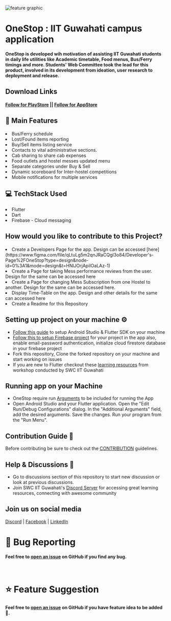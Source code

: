 ![feature graphic](https://user-images.githubusercontent.com/75874394/192554328-370aece6-9697-4878-92b8-eb120d07e1b1.png)
<br />

# OneStop : IIT Guwahati campus application
#### OneStop is developed wih motivation of assisting IIT Guwahati students in daily life utilities like Academic timetable, Food menus, Bus/Ferry timings and more. Students' Web Committee took the lead for this product, involved in its development from ideation, user research to deployment and release.

## Download Links
#### [Follow for PlayStore](https://play.google.com/store/apps/details?id=com.swciitg.onestop2) || [Follow for AppStore](https://apps.apple.com/in/app/onestop-iitg/id1642792642)

## 🧩 Main Features
#### <ul>
<li>Bus/Ferry schedule</li>
<li>Lost/Found items reporting</li>
<li>Buy/Sell items listing service</li>
<li>Contacts to vital administrative sections.</li>
<li>Cab sharing to share cab expenses</li>
<li>Food outlets and hostel messes updated menu</li>
<li>Separate categories under Buy & Sell</li>
<li>Dynamic scoreboard for Inter-hostel competitions</li>
<li>Mobile notifications for multiple services</li>
</ul>

## 💻 TechStack Used
#### <ul>
<li>Flutter</li>
<li>Dart</li>
<li>Firebase - Cloud messaging</li>
</ul>

## How would you like to contribute to this Project?
#### <ul>
<li>Create a Developers Page for the app. Design can be accessed  [here](https://www.figma.com/file/qLtuLg5m2qnJRaCQgl3o84/Developer's-Page%2FOneStop?type=design&node-id=0%3A1&mode=design&t=HNlJOrjApiIOaLAz-1) </li>
<li>Create a Page for taking Mess performance reviews from the user. Design for the same can be accessed here</li>
<li>Create a Page for changing Mess Subscription from one Hostel to another. Design for the same can be accessed here.</li>
<li>Display Time-Table on the app. Design and other details for the same can accessed here</li>
<li>Create a Readme for this Repository</li>
</ul>

## Setting up project on your machine ⚙️

- [Follow this guide](https://swciitg.notion.site/Day-1-f6ea19b1d7ff410e8ec03683772f4cd0) to setup Android Studio & Flutter SDK on your machine
- [Follow this to setup Firebase project](https://www.youtube.com/watch?v=sz4slPFwEvs) for your project in the app also, enable email-password authentication, initialize cloud firestore database in your firebase project
- Fork this repository, Clone the forked repository on your machine and start working on issues
- If you are new to Flutter checkout these [learning resources](https://swciitg.notion.site/8eb17b6e8f034d7cbd04f98054640cd0?v=50726fa13f6d40c1882448900ee36b03) from workshop conducted by SWC IIT Guwahati

## Running app on your Machine
- OneStop require run [Arguments](runargs) to be included for running the App
- Open Android Studio and your Flutter application.
  Open the "Edit Run/Debug Configurations" dialog.
  In the "Additional Arguments" field, add the desired arguments.
  Save the changes.
  Run your program from the "Run Menu".

## Contribution Guide 🤠
Before contributing be sure to check out the [CONTRIBUTION](CONTRIBUTING.md) guidelines.

## Help & Discussions 🙌

- Go to discussions section of this repository to start new discussion or look at previous discussions.
- Join SWC IIT Guwahati's [Discord Server](https://discord.gg/2QUrA8HgWx) for accessing great learning resources, connecting with awesome community

## Join us on social media

[Discord](https://discord.gg/djNKYdge2a) | [Facebook](https://www.facebook.com/swciitg/) | [LinkedIn](https://www.linkedin.com/company/student-s-web-committee-iitg/mycompany/)
# 🐛 Bug Reporting
#### Feel free to [open an issue](https://github.com/swciitg/one-stop-2021/issues) on GitHub if you find any bug.

<br />

# ⭐ Feature Suggestion
#### Feel free to [open an issue](https://github.com/swciitg/one-stop-2021/issues) on GitHub if you have feature idea to be added 🙌.
